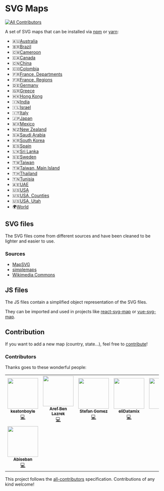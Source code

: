 # SVG Maps
<!-- ALL-CONTRIBUTORS-BADGE:START - Do not remove or modify this section -->
[![All Contributors](https://img.shields.io/badge/all_contributors-8-green.svg)](#contributors)
<!-- ALL-CONTRIBUTORS-BADGE:END -->

A set of SVG maps that can be installed via [npm](https://www.npmjs.com) or [yarn](https://yarnpkg.com):
* 🇦🇺[Australia](packages/australia)
* 🇧🇷[Brazil](packages/brazil)
* 🇨🇲[Cameroon](packages/cameroon)
* 🇨🇦[Canada](packages/canada)
* 🇨🇳[China](packages/china)
* 🇨🇴[Colombia](packages/colombia)
* 🇫🇷[France, Departments](packages/france.departments)
* 🇫🇷[France, Regions](packages/france.regions)
* 🇩🇪[Germany](packages/germany)
* 🇬🇷[Greece](packages/greece)
* 🇭🇰[Hong Kong](packages/hong-kong)
* 🇮🇳[India](packages/india)
* 🇮🇱[Israel](packages/israel)
* 🇮🇹[Italy](packages/italy)
* 🇯🇵[Japan](packages/japan)
* 🇲🇽[Mexico](packages/mexico)
* 🇳🇿[New Zealand](packages/new-zealand)
* 🇸🇦[Saudi Arabia](packages/saudi-arabia)
* 🇰🇷[South Korea](packages/south-korea)
* 🇪🇸[Spain](packages/spain)
* 🇱🇰[Sri Lanka](packages/sri-lanka)
* 🇸🇪[Sweden](packages/sweden)
* 🇹🇼[Taiwan](packages/taiwan)
* 🇹🇼[Taiwan, Main Island](packages/taiwan.main)
* 🇹🇭[Thailand](packages/thailand)
* 🇹🇳[Tunisia](packages/tunisia)
* 🇦🇪[UAE](packages/uae)
* 🇺🇸[USA](packages/usa)
* 🇺🇸[USA, Counties](packages/usa.counties)
* 🇺🇸[USA, Utah](packages/usa.utah)
* 🌍[World](packages/world)

## SVG files

The SVG files come from different sources and have been cleaned to be lighter and easier to use.

### Sources

* [MapSVG](https://mapsvg.com/)
* [simplemaps](https://simplemaps.com/)
* [Wikimedia Commons](https://commons.wikimedia.org/)

## JS files

The JS files contain a simplified object representation of the SVG files.

They can be imported and used in projects like [react-svg-map](https://github.com/VictorCazanave/react-svg-map) or [vue-svg-map](https://github.com/VictorCazanave/vue-svg-map).

## Contribution

If you want to add a new map (country, state...), feel free to [contribute](CONTRIBUTING.md)!

### Contributors

Thanks goes to these wonderful people:

<!-- ALL-CONTRIBUTORS-LIST:START - Do not remove or modify this section -->
<!-- prettier-ignore-start -->
<!-- markdownlint-disable -->
<table>
  <tr>
    <td align="center"><a href="https://github.com/keatonboyle"><img src="https://avatars3.githubusercontent.com/u/3393465?v=4" width="100px;" alt=""/><br /><sub><b>keatonboyle</b></sub></a><br /><a href="https://github.com/VictorCazanave/svg-maps/commits?author=keatonboyle" title="Code">💻</a></td>
    <td align="center"><a href="https://github.com/aref-lazrek"><img src="https://avatars3.githubusercontent.com/u/13694905?v=4" width="100px;" alt=""/><br /><sub><b>Aref Ben Lazrek</b></sub></a><br /><a href="https://github.com/VictorCazanave/svg-maps/commits?author=aref-lazrek" title="Code">💻</a></td>
    <td align="center"><a href="https://www.linkedin.com/in/stefangomez"><img src="https://avatars2.githubusercontent.com/u/346081?v=4" width="100px;" alt=""/><br /><sub><b>Stefan Gomez</b></sub></a><br /><a href="https://github.com/VictorCazanave/svg-maps/commits?author=stefangomez" title="Code">💻</a></td>
    <td align="center"><a href="https://github.com/eliDatamix"><img src="https://avatars3.githubusercontent.com/u/61228529?v=4" width="100px;" alt=""/><br /><sub><b>eliDatamix</b></sub></a><br /><a href="https://github.com/VictorCazanave/svg-maps/commits?author=eliDatamix" title="Code">💻</a></td>
    <td align="center"><a href="https://github.com/tae8838"><img src="https://avatars3.githubusercontent.com/u/7782153?v=4" width="100px;" alt=""/><br /><sub><b>Tae</b></sub></a><br /><a href="https://github.com/VictorCazanave/svg-maps/commits?author=tae8838" title="Code">💻</a></td>
    <td align="center"><a href="http://k9-build.blogspot.co.uk/"><img src="https://avatars1.githubusercontent.com/u/5486945?v=4" width="100px;" alt=""/><br /><sub><b>Richard Hopkins</b></sub></a><br /><a href="https://github.com/VictorCazanave/svg-maps/commits?author=hopkira" title="Code">💻</a></td>
    <td align="center"><a href="http://apper.tech"><img src="https://avatars2.githubusercontent.com/u/35299529?v=4" width="100px;" alt=""/><br /><sub><b>Muhammed Mazen Hafez</b></sub></a><br /><a href="https://github.com/VictorCazanave/svg-maps/commits?author=mh-mazen" title="Code">💻</a></td>
  </tr>
  <tr>
    <td align="center"><a href="https://github.com/Abiseban147"><img src="https://avatars2.githubusercontent.com/u/31163831?v=4" width="100px;" alt=""/><br /><sub><b>Abiseban</b></sub></a><br /><a href="https://github.com/VictorCazanave/svg-maps/commits?author=Abiseban147" title="Code">💻</a></td>
  </tr>
</table>

<!-- markdownlint-enable -->
<!-- prettier-ignore-end -->
<!-- ALL-CONTRIBUTORS-LIST:END -->

This project follows the [all-contributors](https://github.com/all-contributors/all-contributors) specification. Contributions of any kind welcome!
